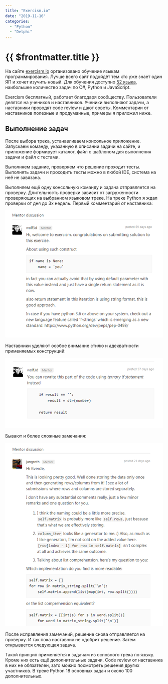 ```yaml
---
title: "Exercism.io"
date: "2019-11-16"
categories: 
  - "Python"
  - "Delphi"
---
```


# {{ $frontmatter.title }}

На сайте [exercism.io](https://exercism.io) организовано обучение языкам программирования. Лучше всего сайт подойдёт тем кто уже знает один ЯП и хочет изучить новый. Для обучения доступно [52 языка](https://exercism.io/#explore-languages), наибольшее количество задач по C#, Python и JavaScript.

Exercism бесплатный, работает благодаря сообществу. Пользователи делятся на учеников и наставников. Ученики выполняют задачи, а наставники проводят code review и дают советы. Комментарии от наставников полезные и продуманные, примеры я приложил ниже.

## Выполнение задач

После выбора трека, устанавливаем консольное приложение. Запускаем команду, указанную в описании задачи на сайте, и приложение формирует каталог, файл с шаблоном для выполнения задачи и файл с тестами.

Выполняем задание, проверяем что решение проходит тесты. Выполнять задачи и проходить тесты можно в любой IDE, система на неё не завязана.

Выполняем ещё одну консольную команду и задача отправляется на проверку. Длительность проверки зависит от загруженности проверяющих на выбранном языковом треке. На треке Python я ждал проверки от дня до 3х недель. Первый комментарий от наставника:

![](images/exercism_02.png)

Наставники уделяют особое внимание стилю и адекватности применяемых конструкций:

![](images/exercism_01.png)

Бывают и более сложные замечания:

![](images/exercism_03.png)

После исправления замечаний, решение снова отправляется на проверку. И так пока наставник не одобрит решение. Затем открывается следующая задача.

Такой принцип применяется к задачам из основного трека по языку. Кроме них есть ещё дополнительные задачи. Code review от наставника в них не обязателен, зато можно посмотреть решения других участников. В треке Python 18 основных задач и около 100 дополнительных.
